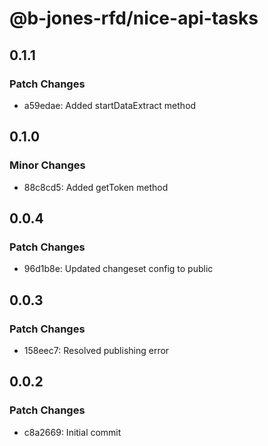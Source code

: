 # @b-jones-rfd/nice-api-tasks

## 0.1.1

### Patch Changes

- a59edae: Added startDataExtract method

## 0.1.0

### Minor Changes

- 88c8cd5: Added getToken method

## 0.0.4

### Patch Changes

- 96d1b8e: Updated changeset config to public

## 0.0.3

### Patch Changes

- 158eec7: Resolved publishing error

## 0.0.2

### Patch Changes

- c8a2669: Initial commit
